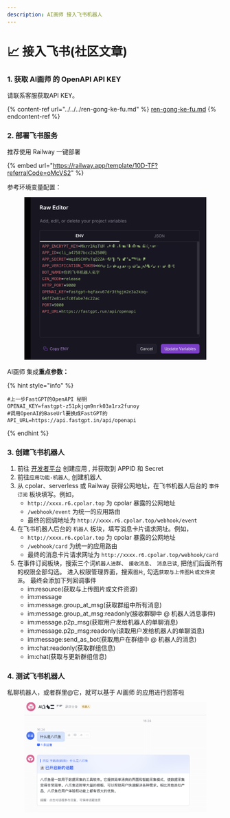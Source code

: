 ```yaml
---
description: AI画师 接入飞书机器人
---
```


# 📈 接入飞书(社区文章)

### 1. 获取 AI画师 的 OpenAPI API KEY <a href="#id-1-huo-qu-fastgpt-de-openapi-mi-yao" id="id-1-huo-qu-fastgpt-de-openapi-mi-yao"></a>

请联系客服获取API KEY。

{% content-ref url="../../../ren-gong-ke-fu.md" %}
[ren-gong-ke-fu.md](../../../ren-gong-ke-fu.md)
{% endcontent-ref %}

### 2. 部署飞书服务 <a href="#id-2-bu-shu-fei-shu-fu-wu" id="id-2-bu-shu-fei-shu-fu-wu"></a>

推荐使用 Railway 一键部署

{% embed url="https://railway.app/template/10D-TF?referralCode=oMcVS2" %}

参考环境变量配置：

<figure><img src="../../../.gitbook/assets/feishu-env.png" alt=""><figcaption></figcaption></figure>

AI画师 集成**重点参数：**

{% hint style="info" %}
```
#上一步FastGPT的OpenAPI 秘钥
OPENAI_KEY=fastgpt-z51pkjqm9nrk03a1rx2funoy
#调用OpenAI的BaseUrl要换成FastGPT的
API_URL=https://api.fastgpt.in/api/openapi
```
{% endhint %}

### 3. 创建飞书机器人  <a href="#id-3-chuang-jian-fei-shu-ji-qi-ren" id="id-3-chuang-jian-fei-shu-ji-qi-ren"></a>

1. 前往 [开发者平台](https://open.feishu.cn/app?lang=zh-CN) 创建应用 , 并获取到 APPID 和 Secret
2. 前往`应用功能-机器人`, 创建机器人
3. 从 cpolar、serverless 或 Railway 获得公网地址，在飞书机器人后台的 `事件订阅` 板块填写。例如，
   * `http://xxxx.r6.cpolar.top` 为 cpolar 暴露的公网地址
   * `/webhook/event` 为统一的应用路由
   * 最终的回调地址为 `http://xxxx.r6.cpolar.top/webhook/event`
4. 在飞书机器人后台的 `机器人` 板块，填写消息卡片请求网址。例如，
   * `http://xxxx.r6.cpolar.top` 为 cpolar 暴露的公网地址
   * `/webhook/card` 为统一的应用路由
   * 最终的消息卡片请求网址为 `http://xxxx.r6.cpolar.top/webhook/card`
5. 在事件订阅板块，搜索三个词`机器人进群`、 `接收消息`、 `消息已读`, 把他们后面所有的权限全部勾选。 进入权限管理界面，搜索`图片`, 勾选`获取与上传图片或文件资源`。 最终会添加下列回调事件
   * im:resource(获取与上传图片或文件资源)
   * im:message
   * im:message.group\_at\_msg(获取群组中所有消息)
   * im:message.group\_at\_msg:readonly(接收群聊中 @ 机器人消息事件)
   * im:message.p2p\_msg(获取用户发给机器人的单聊消息)
   * im:message.p2p\_msg:readonly(读取用户发给机器人的单聊消息)
   * im:message:send\_as\_bot(获取用户在群组中 @ 机器人的消息)
   * im:chat:readonly(获取群组信息)
   * im:chat(获取与更新群组信息)

### 4. 测试飞书机器人 <a href="#id-4-ce-shi-fei-shu-ji-qi-ren" id="id-4-ce-shi-fei-shu-ji-qi-ren"></a>

私聊机器人，或者群里@它，就可以基于 AI画师 的应用进行回答啦

<figure><img src="../../../.gitbook/assets/feishu-res1.png" alt=""><figcaption></figcaption></figure>
